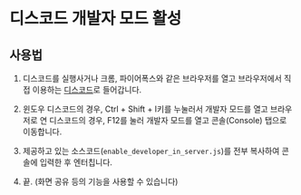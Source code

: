 # 디스코드 개발자 모드 활성

## 사용법

1. 디스코드를 실행사거나 크롬, 파이어폭스와 같은 브라우저를 열고 브라우저에서 직접 이용하는 [디스코드](https://discordapp.com/channels/@me)로 들어갑니다.

2. 윈도우 디스코드의 경우, Ctrl + Shift + I키를 누눌러서 개발자 모드를 열고 브라우저로 연 디스코드의 경우, F12를 눌러 개발자 모드를 열고 콘솔(Console) 탭으로 이동합니다.

3. 제공하고 있는 소스코드(`enable_developer_in_server.js`)를 전부 복사하여 콘솔에 입력한 후 엔터칩니다.

4. 끝. (화면 공유 등의 기능을 사용할 수 있습니다)